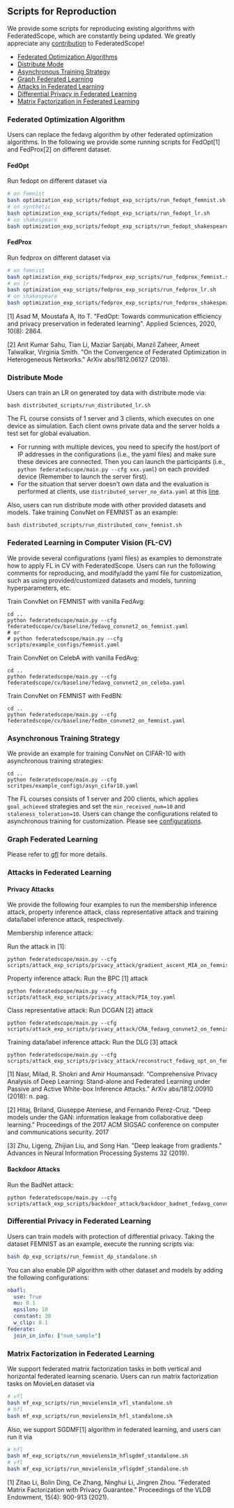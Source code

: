 ## Scripts for Reproduction
We provide some scripts for reproducing existing algorithms with FederatedScope, which are constantly being updated.
We greatly appreciate any [contribution](https://federatedscope.io/docs/contributor/) to FederatedScope!

- [Federated Optimization Algorithms](#fed-optimization)
- [Distribute Mode](#distribute-mode)
- [Asynchronous Training Strategy](#asynchronous-training-strategy)
- [Graph Federated Learning](#graph-federated-learning)
- [Attacks in Federated Learning](#attacks-in-FL)
- [Differential Privacy in Federated Learning](#dp-in-FL)
- [Matrix Factorization in Federated Learning](#mf-in-FL)

### Federated Optimization Algorithm
Users can replace the fedavg algorithm by other federated optimization algorithms.
In the following we provide some running scripts for FedOpt[1] and FedProx[2] on different dataset.

#### FedOpt
Run fedopt on different dataset via
```bash
# on femnist
bash optimization_exp_scripts/fedopt_exp_scripts/run_fedopt_femnist.sh
# on synthetic
bash optimization_exp_scripts/fedopt_exp_scripts/run_fedopt_lr.sh
# on shakespeare
bash optimization_exp_scripts/fedopt_exp_scripts/run_fedopt_shakespeare.sh
```

#### FedProx
Run fedprox on different dataset via
```bash
# on femnist
bash optimization_exp_scripts/fedprox_exp_scripts/run_fedprox_femnist.sh
# on lr
bash optimization_exp_scripts/fedprox_exp_scripts/run_fedprox_lr.sh
# on shakespeare
bash optimization_exp_scripts/fedprox_exp_scripts/run_fedprox_shakespeare.sh
```

[1] Asad M, Moustafa A, Ito T. "FedOpt: Towards communication efficiency and privacy preservation in federated learning". Applied Sciences, 2020, 10(8): 2864.

[2] Anit Kumar Sahu, Tian Li, Maziar Sanjabi, Manzil Zaheer, Ameet Talwalkar, Virginia Smith. "On the Convergence of Federated Optimization in Heterogeneous Networks." ArXiv abs/1812.06127 (2018).

### Distribute Mode
Users can train an LR on generated toy data with distribute mode via:
```shell script
bash distributed_scripts/run_distributed_lr.sh 
```
The FL course consists of 1 server and 3 clients, which executes on one device as simulation. Each client owns private data and the server holds a test set for global evaluation.
- For running with multiple devices, you need to specify the host/port of IP addresses in the configurations (i.e., the yaml files) and make sure these devices are connected.
Then you can launch the participants (i.e., `python federatedscope/main.py --cfg xxx.yaml`) on each provided device (Remember to launch the server first).
- For the situation that server doesn't own data and the evaluation is performed at clients, use `distributed_server_no_data.yaml` at this [line](https://github.com/alibaba/FederatedScope/blob/master/scripts/distributed_scripts/run_distributed_lr.sh#L11).

Also, users can run distribute mode with other provided datasets and models. Take training ConvNet on FEMNIST as an example:
```shell script
bash distributed_scripts/run_distributed_conv_femnist.sh 
```

### Federated Learning in Computer Vision (FL-CV)
We provide several configurations (yaml files) as examples to demonstrate how to apply FL in CV with FederatedScope.
Users can run the following comments for reproducing, and modify/add the yaml file for customization, such as using provided/customized datasets and models, tunning hyperparameters, etc.

Train ConvNet on FEMNIST with vanilla FedAvg:
```shell script
cd ..
python federatedscope/main.py --cfg federatedscope/cv/baseline/fedavg_convnet2_on_femnist.yaml
# or 
# python federatedscope/main.py --cfg scripts/example_configs/femnist.yaml
```

Train ConvNet on CelebA with vanilla FedAvg:
```shell script
cd ..
python federatedscope/main.py --cfg federatedscope/cv/baseline/fedavg_convnet2_on_celeba.yaml
```

Train ConvNet on FEMNIST with FedBN:
```shell script
cd ..
python federatedscope/main.py --cfg federatedscope/cv/baseline/fedbn_convnet2_on_femnist.yaml
```

### Asynchronous Training Strategy
We provide an example for training ConvNet on CIFAR-10 with asynchronous training strategies:
```shell script
cd ..
python federatedscope/main.py --cfg scritpes/example_configs/asyn_cifar10.yaml
```
The FL courses consists of 1 server and 200 clients, which applies `goal_achieved` strategies and set the `min_received_num=10` and `staleness_toleration=10`.
Users can change the configurations related to asynchronous training for customization. Please see [configurations](https://github.com/alibaba/FederatedScope/tree/master/federatedscope/core/configs).

### Graph Federated Learning
Please refer to [gfl](https://github.com/alibaba/FederatedScope/tree/master/federatedscope/gfl) for more details.

### Attacks in Federated Learning

#### Privacy Attacks
We provide the following four examples to run the membership inference attack, property inference attack, class representative attack and training data/label inference attack, respectively. 

Membership inference attack:

Run the attack in [1]:
```shell script
python federatedscope/main.py --cfg scripts/attack_exp_scripts/privacy_attack/gradient_ascent_MIA_on_femnist.yaml
```

Property inference attack: Run the BPC [1] attack
```shell script
python federatedscope/main.py --cfg scripts/attack_exp_scripts/privacy_attack/PIA_toy.yaml
```

Class representative attack: Run DCGAN [2] attack
```shell script
python federatedscope/main.py --cfg scripts/attack_exp_scripts/privacy_attack/CRA_fedavg_convnet2_on_femnist.yaml
```

Training data/label inference attack: Run the DLG [3] attack 
```shell script
python federatedscope/main.py --cfg scripts/attack_exp_scripts/privacy_attack/reconstruct_fedavg_opt_on_femnist.yaml
```

[1] Nasr, Milad, R. Shokri and Amir Houmansadr. “Comprehensive Privacy Analysis of Deep Learning: Stand-alone and Federated Learning under Passive and Active White-box Inference Attacks.” ArXiv abs/1812.00910 (2018): n. pag.

[2] Hitaj, Briland, Giuseppe Ateniese, and Fernando Perez-Cruz. "Deep models under the GAN: information leakage from collaborative deep learning." Proceedings of the 2017 ACM SIGSAC conference on computer and communications security. 2017

[3] Zhu, Ligeng, Zhijian Liu, and Song Han. "Deep leakage from gradients." Advances in Neural Information Processing Systems 32 (2019).

#### Backdoor Attacks

Run the BadNet attack:
```shell script
python federatedscope/main.py --cfg scripts/attack_exp_scripts/backdoor_attack/backdoor_badnet_fedavg_convnet2_on_femnist.yaml
```

### Differential Privacy in Federated Learning

Users can train models with protection of differential privacy. 
Taking the dataset FEMNIST as an example, execute the running scripts via:
```bash
bash dp_exp_scripts/run_femnist_dp_standalone.sh
```
You can also enable DP algorithm with other dataset and models by adding the following configurations:
```yaml
nbafl: 
  use: True
  mu: 0.1
  epsilon: 10
  constant: 30
  w_clip: 0.1
federate:
  join_in_info: ["num_sample"]
```

### Matrix Factorization in Federated Learning
We support federated matrix factorization tasks in both vertical and horizontal federated learning scenario. 
Users can run matrix factorization tasks on MovieLen dataset via
```bash
# vfl
bash mf_exp_scripts/run_movielens1m_vfl_standalone.sh
# hfl
bash mf_exp_scripts/run_movielens1m_hfl_standalone.sh
```
Also, we support SGDMF[1] algorithm in federated learning, and users can run it via
```bash
# hfl
bash mf_exp_scripts/run_movielens1m_hflsgdmf_standalone.sh
# vfl
bash mf_exp_scripts/run_movielens1m_vflsgdmf_standalone.sh
```

[1] Zitao Li, Bolin Ding, Ce Zhang, Ninghui Li, Jingren Zhou. "Federated Matrix Factorization with Privacy Guarantee." Proceedings of the VLDB Endowment, 15(4): 900-913 (2021).
